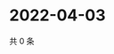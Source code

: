 # 2022-04-03

共 0 条

<!-- BEGIN WEIBO -->
<!-- 最后更新时间 Sun Apr 03 2022 02:14:16 GMT+0800 (China Standard Time) -->

<!-- END WEIBO -->
